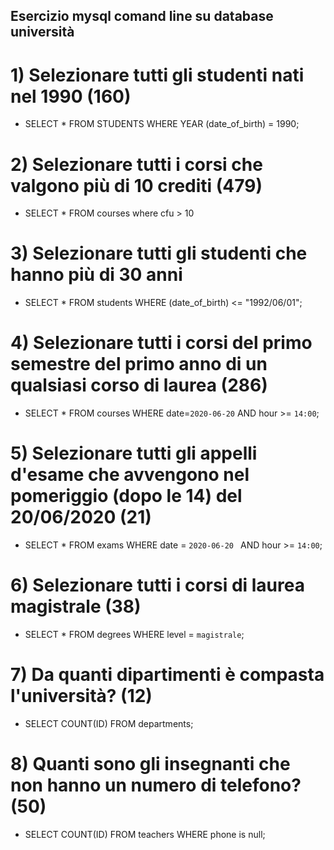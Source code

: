 ## Esercizio mysql comand line su database università

# 1) Selezionare tutti gli studenti nati nel 1990 (160)

- SELECT * FROM STUDENTS WHERE YEAR (date_of_birth) = 1990;

# 2) Selezionare tutti i corsi che valgono più di 10 crediti (479)
- SELECT * FROM courses where cfu > 10

# 3) Selezionare tutti gli studenti che hanno più di 30 anni
- SELECT * FROM students WHERE (date_of_birth) <= "1992/06/01";

# 4) Selezionare tutti i corsi del primo semestre del primo anno di un qualsiasi corso di laurea (286)

- SELECT * FROM courses WHERE date=`2020-06-20` AND hour >= `14:00`;

# 5) Selezionare tutti gli appelli d'esame che avvengono nel pomeriggio (dopo le 14) del 20/06/2020 (21)

- SELECT * FROM exams WHERE date = `2020-06-20 ` AND hour >= `14:00`;

# 6) Selezionare tutti i corsi di laurea magistrale (38)
- SELECT * FROM degrees WHERE level = `magistrale`;

# 7) Da quanti dipartimenti è compasta l'università? (12)
- SELECT COUNT(ID) FROM departments;

# 8) Quanti sono gli insegnanti che non hanno un numero di telefono? (50)
- SELECT COUNT(ID) FROM teachers WHERE phone is null;